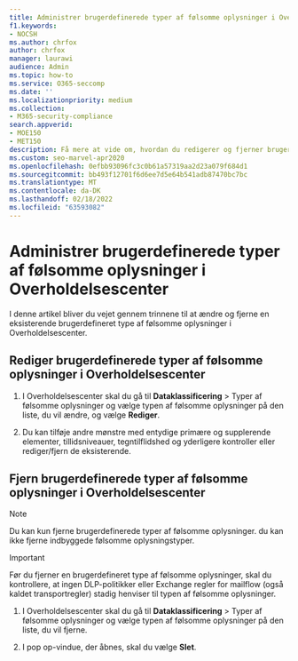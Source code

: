 ```yaml
---
title: Administrer brugerdefinerede typer af følsomme oplysninger i Overholdelsescenter
f1.keywords:
- NOCSH
ms.author: chrfox
author: chrfox
manager: laurawi
audience: Admin
ms.topic: how-to
ms.service: O365-seccomp
ms.date: ''
ms.localizationpriority: medium
ms.collection:
- M365-security-compliance
search.appverid:
- MOE150
- MET150
description: Få mere at vide om, hvordan du redigerer og fjerner brugerdefinerede typer af følsomme oplysninger i Overholdelsescenter.
ms.custom: seo-marvel-apr2020
ms.openlocfilehash: 0efbb93096fc3c0b61a57319aa2d23a079f684d1
ms.sourcegitcommit: bb493f12701f6d6ee7d5e64b541adb87470bc7bc
ms.translationtype: MT
ms.contentlocale: da-DK
ms.lasthandoff: 02/18/2022
ms.locfileid: "63593082"
---
```

# <a name="manage-custom-sensitive-information-types-in-the-compliance-center"></a>Administrer brugerdefinerede typer af følsomme oplysninger i Overholdelsescenter

I denne artikel bliver du vejet gennem trinnene til at ændre og fjerne en eksisterende brugerdefineret type af følsomme oplysninger i Overholdelsescenter.

## <a name="modify-custom-sensitive-information-types-in-the-compliance-center"></a>Rediger brugerdefinerede typer af følsomme oplysninger i Overholdelsescenter

1. I Overholdelsescenter skal du gå til **Dataklassificering** \> Typer af følsomme oplysninger og vælge typen af følsomme oplysninger på den liste, du vil ændre, og vælge **Rediger**.

2. Du kan tilføje andre mønstre med entydige primære og supplerende elementer, tillidsniveauer, tegntilflidshed og yderligere kontroller eller rediger/fjern de eksisterende.[](sit-regex-validators-additional-checks.md#sensitive-information-type-additional-checks)

## <a name="remove-custom-sensitive-information-types-in-the-compliance-center"></a>Fjern brugerdefinerede typer af følsomme oplysninger i Overholdelsescenter 

> [!NOTE]
> Du kan kun fjerne brugerdefinerede typer af følsomme oplysninger. du kan ikke fjerne indbyggede følsomme oplysningstyper.

> [!IMPORTANT]
> Før du fjerner en brugerdefineret type af følsomme oplysninger, skal du kontrollere, at ingen DLP-politikker eller Exchange regler for mailflow (også kaldet transportregler) stadig henviser til typen af følsomme oplysninger.

1. I Overholdelsescenter skal du gå til **Dataklassificering** \> Typer af følsomme oplysninger og vælge typen af følsomme oplysninger på den liste, du vil fjerne.

2. I pop op-vindue, der åbnes, skal du vælge **Slet**.
